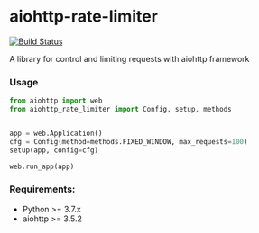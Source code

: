 # aiohttp-rate-limiter

[![Build Status](https://travis-ci.org/Flacy/aiohttp-rate-limiter.svg?branch=master)](https://travis-ci.org/Flacy/aiohttp-rate-limiter)

A library for control and limiting requests with aiohttp framework

### Usage
```python
from aiohttp import web
from aiohttp_rate_limiter import Config, setup, methods


app = web.Application()
cfg = Config(method=methods.FIXED_WINDOW, max_requests=100)
setup(app, config=cfg)

web.run_app(app)
```

### Requirements:
* Python >= 3.7.x
* aiohttp >= 3.5.2

